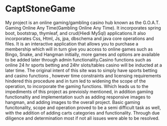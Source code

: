 # CaptStoneGame

My project is an online gaming/gambling casino hub known as the G.O.A.T.  Gaming Online Any Time(Gambling Online Any Time). 
It incorporates spring boot, bootstrap, thymleaf, and crud(Hiedi MySql) applications.It also incorporates Css, Html, Js, jpa, dbschema and java core operations and files. It is an interactive application that allows you to purchase a membership which will in turn give you access to online games such as Bingo, Snake, and Hangman initially, more games and options are available to be added later through admin functionality.Casino functions such as online 24 hr sports betting and 24hr slots/tables casino will be inducted at a later time. The original intent of this site was to simply have sports betting and casino functions , 
however time constraints and licensing requirements hindered this procedure and in turn led to widening the scope of the operation, to incorporate the gaming functions. Which leads us to the impediments of this project as previoisly mentioned, in addition gamiing functionaltiy and implementation such as adding responsive images to hangman, and adding images to the overall project. Basic gaming funcitonality, scope and operation proved to be a semi difficult task as well, with the addition of adding carts categories and functionality. Through due diligence and determination most if not all issues were able to be resolved.
